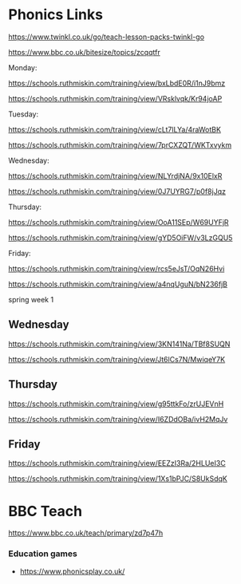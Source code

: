 # Phonics Links

https://www.twinkl.co.uk/go/teach-lesson-packs-twinkl-go

https://www.bbc.co.uk/bitesize/topics/zcqqtfr

Monday:

https://schools.ruthmiskin.com/training/view/bxLbdE0R/i1nJ9bmz 

https://schools.ruthmiskin.com/training/view/VRsklvqk/Kr94joAP

Tuesday:

https://schools.ruthmiskin.com/training/view/cLt7lLYa/4raWotBK

https://schools.ruthmiskin.com/training/view/7prCXZQT/WKTxvykm

Wednesday:

https://schools.ruthmiskin.com/training/view/NLYrdjNA/9x10ElxR

https://schools.ruthmiskin.com/training/view/0J7UYRG7/p0f8jJqz

Thursday:

https://schools.ruthmiskin.com/training/view/OoA11SEp/W69UYFjR

https://schools.ruthmiskin.com/training/view/gYD5OiFW/v3LzGQU5

Friday:

https://schools.ruthmiskin.com/training/view/rcs5eJsT/OqN26Hvi

https://schools.ruthmiskin.com/training/view/a4nqUguN/bN236fjB

spring week 1

## Wednesday

https://schools.ruthmiskin.com/training/view/3KN141Na/TBf8SUQN

https://schools.ruthmiskin.com/training/view/Jt6lCs7N/MwiqeY7K

## Thursday

https://schools.ruthmiskin.com/training/view/g95ttkFo/zrUJEVnH

https://schools.ruthmiskin.com/training/view/I6ZDdOBa/ivH2MqJv

## Friday

https://schools.ruthmiskin.com/training/view/EEZzI3Ra/2HLUeI3C

https://schools.ruthmiskin.com/training/view/1Xs1bPJC/S8UkSdqK

# BBC Teach

https://www.bbc.co.uk/teach/primary/zd7p47h

### Education games

- https://www.phonicsplay.co.uk/

